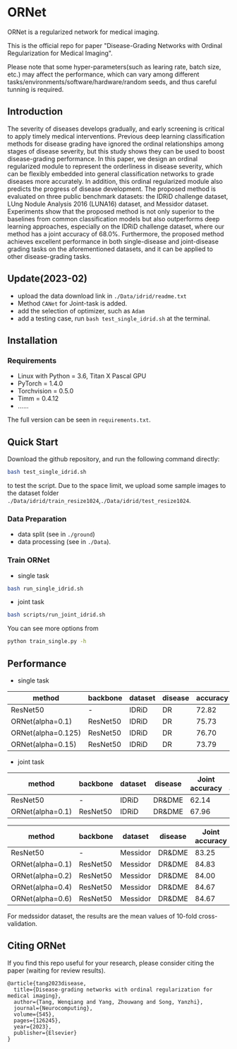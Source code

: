 # ORNet
ORNet is a regularized network for medical imaging.

This is the official repo for paper "Disease-Grading Networks with Ordinal Regularization for Medical Imaging".

Please note that some hyper-parameters(such as learing rate, batch size, etc.) may affect the performance, which can vary among different tasks/environments/software/hardware/random seeds, and thus careful tunning is required.



## Introduction
The severity of diseases develops gradually, and early screening is critical to apply timely medical interventions. Previous deep learning classification methods for disease grading have ignored the ordinal relationships among stages of disease severity, but this study shows they can be used to boost disease-grading performance. In this paper, we design an ordinal regularized module to represent the orderliness in disease severity, which can be flexibly embedded into general classification networks to grade diseases more accurately. In addition, this ordinal regularized module also predicts the progress of disease development. The proposed method is evaluated on three public benchmark datasets: the IDRiD challenge dataset, LUng Nodule Analysis 2016 (LUNA16) dataset, and Messidor dataset. Experiments show that the proposed method is not only superior to the baselines from common classification models but also outperforms deep learning approaches, especially on the IDRiD challenge dataset, where our method has a joint accuracy of 68.0%. Furthermore, the proposed method achieves excellent performance in both single-disease and joint-disease grading tasks on the aforementioned datasets, and it can be applied to other disease-grading tasks.



## Update(2023-02)
- upload the data download link in `./Data/idrid/readme.txt`
- Method `CANet` for Joint-task is added.
- add the selection of optimizer, such as `Adam` 
- add a testing case, run `bash test_single_idrid.sh` at the terminal.



## Installation

### Requirements
- Linux with Python = 3.6, Titan X Pascal GPU
- PyTorch = 1.4.0
- Torchvision = 0.5.0
- Timm = 0.4.12
- ......

The full version can be seen in `requirements.txt`.



## Quick Start

Download the github repository, and run the following command directly:

```bash
bash test_single_idrid.sh
```

to test the script. Due to the space limit, we upload some sample images to the dataset folder `./Data/idrid/train_resize1024`,`./Data/idrid/test_resize1024`.



### Data Preparation

- data split (see in `./ground`)
- data processing (see in `./Data`). 



### Train ORNet

- single task
```bash
bash run_single_idrid.sh
```

- joint task
```bash
bash scripts/run_joint_idrid.sh
```

You can see more options from
```bash
python train_single.py -h
```



## Performance

- single task

| method   | backbone | dataset | disease | accuracy |
|----------|----------|---------|---------|----------|
| ResNet50 | -        | IDRiD   | DR      | 72.82   |
| ORNet(alpha=0.1)    | ResNet50        | IDRiD   | DR      | 75.73   |
| ORNet(alpha=0.125)   | ResNet50        | IDRiD   | DR      | 76.70   |
| ORNet(alpha=0.15)    | ResNet50        | IDRiD   | DR      | 73.79   |


- joint task

| method   | backbone | dataset | disease | Joint accuracy | DR accuracy | DME accuracy |
|----------|----------|---------|---------|----------|---------|----------|
| ResNet50 | -        | IDRiD   | DR&DME      | 62.14   | 71.84 | 79.61|
| ORNet(alpha=0.1) | ResNet50| IDRiD   | DR&DME  | 67.96   |75.73   |81.55   |

| method   | backbone | dataset | disease | Joint accuracy | DR accuracy | DME accuracy |
|----------|----------|---------|---------|----------|---------|----------|
| ResNet50 | -        | Messidor   | DR&DME      | 83.25   | 91.75 | 90.58 |
| ORNet(alpha=0.1) | ResNet50   | Messidor   | DR&DME   | 84.83   |93.17   |91.17   |
| ORNet(alpha=0.2) | ResNet50   | Messidor   | DR&DME   | 84.00   |92.17   |90.67   |
| ORNet(alpha=0.4) | ResNet50   | Messidor   | DR&DME   | 84.67   |92.83   |91.25  |
| ORNet(alpha=0.6) | ResNet50   | Messidor   | DR&DME   | 84.67   |92.59   |91.33   |



For medssidor dataset, the results are the mean values of 10-fold cross-validation.



## Citing ORNet

If you find this repo useful for your research, please consider citing the paper (waiting for review results).
```
@article{tang2023disease,
  title={Disease-grading networks with ordinal regularization for medical imaging},
  author={Tang, Wenqiang and Yang, Zhouwang and Song, Yanzhi},
  journal={Neurocomputing},
  volume={545},
  pages={126245},
  year={2023},
  publisher={Elsevier}
}
```

